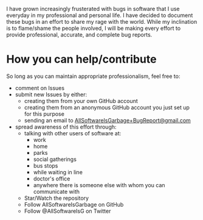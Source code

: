 I have grown increasingly frusterated with bugs in software that I use everyday in my professional and personal life. I have decided to document these bugs in an effort to share my rage with the world. While my inclination is to flame/shame the people involved, I will be making every effort to provide professional, accurate, and complete bug reports.

# How you can help/contribute
So long as you can maintain appropriate professionalism, feel free to:
* comment on Issues
* submit new Issues by either:
	* creating them from your own GitHub account
	* creating them from an anonymous GitHub account you just set up for this purpose
	* sending an email to AllSoftwareIsGarbage+BugReport@gmail.com
* spread awareness of this effort through:
	* talking with other users of software at:
		* work
		* home
		* parks
		* social gatherings
		* bus stops
		* while waiting in line
		* doctor's office
		* anywhere there is someone else with whom you can communicate with
	* Star/Watch the repository
	* Follow AllSoftwareIsGarbage on GitHub
	* Follow @AllSoftwareIsG on Twitter
